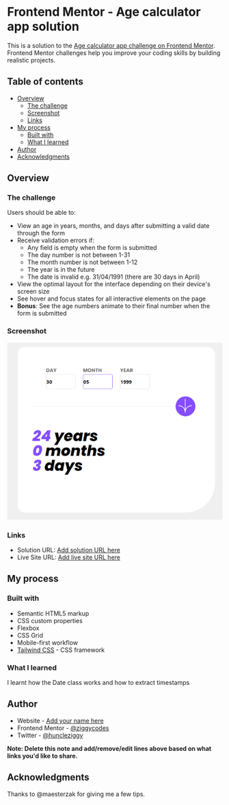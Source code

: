 # Frontend Mentor - Age calculator app solution

This is a solution to the [Age calculator app challenge on Frontend Mentor](https://www.frontendmentor.io/challenges/age-calculator-app-dF9DFFpj-Q). Frontend Mentor challenges help you improve your coding skills by building realistic projects. 

## Table of contents

- [Overview](#overview)
  - [The challenge](#the-challenge)
  - [Screenshot](#screenshot)
  - [Links](#links)
- [My process](#my-process)
  - [Built with](#built-with)
  - [What I learned](#what-i-learned)
- [Author](#author)
- [Acknowledgments](#acknowledgments)


## Overview

### The challenge

Users should be able to:

- View an age in years, months, and days after submitting a valid date through the form
- Receive validation errors if:
  - Any field is empty when the form is submitted
  - The day number is not between 1-31
  - The month number is not between 1-12
  - The year is in the future
  - The date is invalid e.g. 31/04/1991 (there are 30 days in April)
- View the optimal layout for the interface depending on their device's screen size
- See hover and focus states for all interactive elements on the page
- **Bonus**: See the age numbers animate to their final number when the form is submitted

### Screenshot

![](./screenshot.PNG)


### Links

- Solution URL: [Add solution URL here](https://github.com/ziggycodes/age-calculator-app-main)
- Live Site URL: [Add live site URL here](https://ziggycodes.github.io/age-calculator-app-main/)

## My process

### Built with

- Semantic HTML5 markup
- CSS custom properties
- Flexbox
- CSS Grid
- Mobile-first workflow
- [Tailwind CSS](https://tailwindcss.com/) - CSS framework


### What I learned

I learnt how the Date class works and how to extract timestamps





## Author

- Website - [Add your name here](https://www.your-site.com)
- Frontend Mentor - [@ziggycodes](https://www.frontendmentor.io/profile/ziggycodes)
- Twitter - [@huncleziggy](https://www.twitter.com/huncleziggy)

**Note: Delete this note and add/remove/edit lines above based on what links you'd like to share.**

## Acknowledgments

Thanks to @maesterzak for giving me a few tips.
